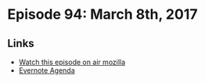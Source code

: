 # Episode 94: March 8th, 2017

## Links
* [Watch this episode on air mozilla](https://air.mozilla.org/the-joy-of-coding-episode-94/)
* [Evernote Agenda](https://www.evernote.com/l/AbLKXYP82AhN-ZjKtp2WZ3fiH7EvrkBASMM)
